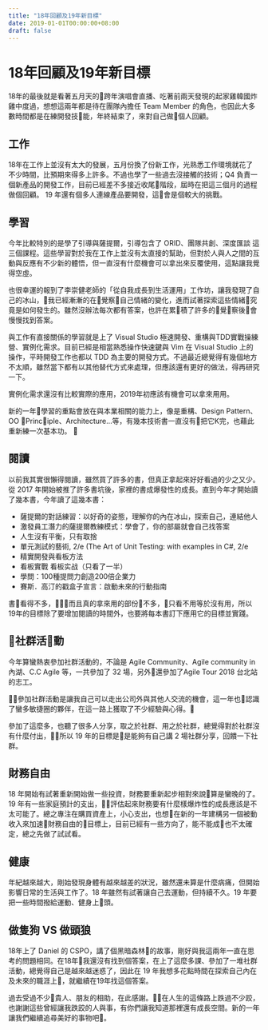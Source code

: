 ```yaml
---
title: "18年回顧及19年新目標"
date: 2019-01-01T00:00:00+08:00
draft: false
---
```

# 18年回顧及19年新目標

18年的最後就是看著五月天的跨年演唱會直播、吃著前兩天發現的起家雞韓國炸雞中度過，想想這兩年都是待在團隊內擔任 Team Member 的角色，也因此大多數時間都是在練開發技能，年終結束了，來對自己做個人回顧。

## 工作

18年在工作上並沒有太大的發展，五月份換了份新工作，光熟悉工作環境就花了不少時間，比預期來得多上許多。不過也學了一些過去沒接觸的技術；Q4 負責一個新產品的開發工作，目前已經差不多接近收尾階段，屆時在把這三個月的過程做個回顧。 19 年還有個多人連線產品要開發，這會是個較大的挑戰。

## 學習

今年比較特別的是學了引導與薩提爾，引導包含了 ORID、團隊共創、深度匯談 這三個課程。這些學習對於我在工作上並沒有太直接的幫助，但對於人與人之間的互動與反應有不少新的體悟，但一直沒有什麼機會可以拿出來反覆使用，這點讓我覺得空虛。

也很幸運的報到了李崇健老師的「從自我成長到生活運用」工作坊，讓我發現了自己的冰山，我已經漸漸的在覺察自己情緒的變化，進而試著探索這些情緒究竟是如何發生的。雖然沒辦法每次都有答案，也許在累積了許多的覺察後會慢慢找到答案。

與工作有直接關係的學習就是上了 Visual Studio 極速開發、重構與TDD實戰操練營、實例化需求。目前已經是相當熟悉操作快速鍵與 Vim 在 Visual Studio 上的操作，平時開發工作也都以 TDD 為主要的開發方式。不過最近總覺得有幾個地方不太順，雖然當下都有以其他替代方式來處理，但應該還有更好的做法，得再研究一下。

實例化需求還沒有比較實際的應用，2019年初應該有機會可以拿來用用。

新的一年學習的重點會放在與本業相關的能力上，像是重構、Design Pattern、OO Principle、Architecture...等，有幾本技術書一直沒有把它K完，也藉此重新練一次基本功。

## 閱讀

以前我其實很懶得閱讀，雖然買了許多的書，但真正拿起來好好看過的少之又少。從 2017 年開始被推了許多書坑後，家裡的書成爆發性的成長。直到今年才開始讀了幾本書，今年讀了這幾本書：

- 薩提爾的對話練習：以好奇的姿態，理解你的內在冰山，探索自己，連結他人
- 激發員工潛力的薩提爾教練模式：學會了，你的部屬就會自己找答案
- 人生沒有平衡，只有取捨
- 單元測試的藝術, 2/e (The Art of Unit Testing: with examples in C#, 2/e
- 精實開發與看板方法
- 看板實戰 看板实战（只看了一半）
- 學問：100種提問力創造200倍企業力
- 賽斯．高汀的戳盒子宣言：啟動未來的行動指南

書看得不多，而且真的拿來用的部份不多，只看不用等於沒有用，所以 19年的目標除了要增加閱讀的時間外，也要將每本書訂下應用它的目標並實踐。

## 社群活動

今年算蠻熱衷參加社群活動的，不論是 Agile Community、Agile community in 內湖、C.C Agile 等，一共參加了 32 場，另外還參加了Agile Tour 2018 台北站的志工。

參加社群活動是讓我自己可以走出公司外與其他人交流的機會，這一年也認識了蠻多敏捷圈的夥伴，在這一路上獲取了不少經驗與心得。

參加了這麼多，也聽了很多人分享，取之於社群、用之於社群，總覺得對於社群沒有什麼付出，所以 19 年的目標是是能夠有自己講 2 場社群分享，回饋一下社群。

## 財務自由

18 年開始有試著重新開始做一些投資，財務要重新起步相對來說算是蠻晚的了。19 年有一些家庭預計的支出，評估起來財務要有什麼樣爆炸性的成長應該是不太可能了。總之專注在購買資產上，小心支出，也想在新的一年建構另一個被動收入來加速財務自由的目標上，目前已經有一些方向了，能不能成也不太確定，總之先做了試試看。

## 健康

年紀越來越大，剛始發現身體有越來越差的狀況，雖然還未算是什麼病痛，但開始影響日常的生活與工作了。18 年雖然有試著讓自己去運動，但持續不久。19 年要把一些時間撥給運動、健身上頭。

## 做隻狗 VS 做頭狼

18年上了 Daniel 的 CSPO，講了個黑暗森林的故事，剛好與我這兩年一直在思考的問題相同。在18年我還沒有找到個答案，在上了這麼多課、參加了一堆社群活動，總覺得自己是越來越迷惑了，因此在 19 年我想多花點時間在探索自己內在及未來的職涯上，就繼續在19年找這個答案。

過去受過不少貴人、朋友的相助，在此感謝。在人生的這條路上跌過不少跤，也謝謝這些曾經讓我跌跤的人與事，有你們讓我知道那裡還有成長空間。新的一年讓我們繼續追尋美好的事物吧。